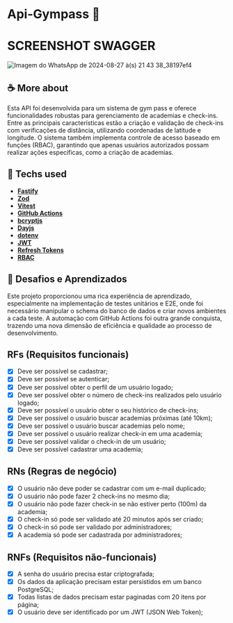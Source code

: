 # Api-Gympass 🦾

# SCREENSHOT SWAGGER
![Imagem do WhatsApp de 2024-08-27 à(s) 21 43 38_38197ef4](https://github.com/user-attachments/assets/0dc77d10-f864-40d6-9b02-50660447d0d6)


## ☕ More about 
Esta API foi desenvolvida para um sistema de gym pass e oferece funcionalidades robustas para gerenciamento de academias e check-ins. Entre as principais características estão a criação e validação de check-ins com verificações de distância, utilizando coordenadas de latitude e longitude. O sistema também implementa controle de acesso baseado em funções (RBAC), garantindo que apenas usuários autorizados possam realizar ações específicas, como a criação de academias.


## 🚀 Techs used 
* **[ Fastify ](https://www.fastify.io/)**
* **[ Zod ](https://zod.dev/)**
* **[ Vitest ](https://vitest.dev/)**
* **[ GitHub Actions ](https://github.com/features/actions)**
* **[ bcryptjs ](https://github.com/dcodeIO/bcrypt.js)**
* **[ Dayjs ](https://day.js.org/)**
* **[ dotenv ](https://github.com/motdotla/dotenv)**
* **[ JWT ](https://jwt.io/)**
* **[ Refresh Tokens ](https://tools.ietf.org/html/rfc6749#section-1.5)**
* **[ RBAC ](https://en.wikipedia.org/wiki/Role-based_access_control)**

## 📝 Desafios e Aprendizados

Este projeto proporcionou uma rica experiência de aprendizado, especialmente na implementação de testes unitários e E2E, onde foi necessário manipular o schema do banco de dados e criar novos ambientes a cada teste. A automação com GitHub Actions foi outra grande conquista, trazendo uma nova dimensão de eficiência e qualidade ao processo de desenvolvimento.

## RFs (Requisitos funcionais)

- [X] Deve ser possível se cadastrar;
- [X] Deve ser possível se autenticar;
- [X] Deve ser possível obter o perfil de um usuário logado;
- [X] Deve ser possível obter o número de check-ins realizados pelo usuário logado;
- [X] Deve ser possível o usuário obter o seu histórico de check-ins;
- [X] Deve ser possível o usuário buscar academias próximas (até 10km);
- [X] Deve ser possível o usuário buscar academias pelo nome;
- [X] Deve ser possível o usuário realizar check-in em uma academia;
- [X] Deve ser possível validar o check-in de um usuário;
- [X] Deve ser possível cadastrar uma academia;

## RNs (Regras de negócio)

- [X] O usuário não deve poder se cadastrar com um e-mail duplicado;
- [X] O usuário não pode fazer 2 check-ins no mesmo dia;
- [X] O usuário não pode fazer check-in se não estiver perto (100m) da academia;
- [X] O check-in só pode ser validado até 20 minutos após ser criado;
- [X] O check-in só pode ser validado por administradores;
- [X] A academia só pode ser cadastrada por administradores;

## RNFs (Requisitos não-funcionais)

- [X] A senha do usuário precisa estar criptografada;
- [X] Os dados da aplicação precisam estar persistidos em um banco PostgreSQL;
- [X] Todas listas de dados precisam estar paginadas com 20 itens por página;
- [X] O usuário deve ser identificado por um JWT (JSON Web Token);
